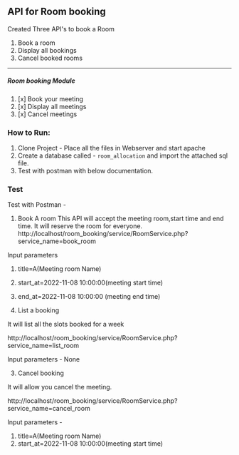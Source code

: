 ## API for Room booking
Created Three API's to book a Room 
1. Book a room
2. Display all bookings
3. Cancel booked rooms


----

##### Room booking Module
1. [x] Book your meeting
1. [x] Display all meetings
1. [x] Cancel meetings 


### How to Run:
1. Clone Project - Place all the files in Webserver and start apache
2. Create a database called - `room_allocation` and import the attached sql file.
3. Test with postman with below documentation.


### Test
Test with Postman -

1. Book A room
This API will accept the meeting room,start time and end time. It will reserve the room for everyone.
http://localhost/room_booking/service/RoomService.php?service_name=book_room

Input parameters

1. title=A(Meeting room Name)
2. start_at=2022-11-08 10:00:00(meeting start time)
3. end_at=2022-11-08 10:00:00 (meeting end time)


2. List a booking

It will list all the slots booked for a week

http://localhost/room_booking/service/RoomService.php?service_name=list_room

Input parameters - None

3. Cancel booking

It will allow you cancel the meeting.

http://localhost/room_booking/service/RoomService.php?service_name=cancel_room

Input parameters - 

1. title=A(Meeting room Name)
2. start_at=2022-11-08 10:00:00(meeting start time)



